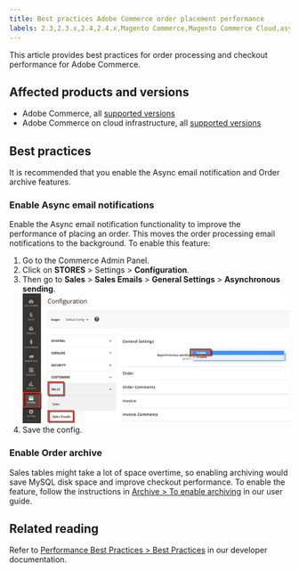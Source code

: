 ```yaml
---
title: Best practices Adobe Commerce order placement performance
labels: 2.3,2.3.x,2.4,2.4.x,Magento Commerce,Magento Commerce Cloud,asynchronous sending,best practices,email,orders,performance,archive,Adobe Commerce,cloud infrastructure,on-premises
---
```


This article provides best practices for order processing and checkout performance for Adobe Commerce.

## Affected products and versions

* Adobe Commerce, all [supported versions](https://magento.com/sites/default/files/magento-software-lifecycle-policy.pdf)  
* Adobe Commerce on cloud infrastructure, all [supported versions](https://magento.com/sites/default/files/magento-software-lifecycle-policy.pdf)

## Best practices

It is recommended that you enable the Async email notification and Order archive features.

### Enable Async email notifications

Enable the Async email notification functionality to improve the performance of placing an order. This moves the order processing email notifications to the background. To enable this feature:

1. Go to the Commerce Admin Panel.
1. Click on **STORES** > Settings > **Configuration**.
1. Then go to **Sales** > **Sales Emails** > **General Settings** > **Asynchronous sending**.    ![asynchronous_sales_emails_magento_2.4.1.png](assets/asynchronous_sales_emails_magento_2.4.1.png)    
1. Save the config.

### Enable Order archive

Sales tables might take a lot of space overtime, so enabling archiving would save MySQL disk space and improve checkout performance.
To enable the feature, follow the instructions in [Archive > To enable archiving](https://docs.magento.com/user-guide/sales/order-archive.html#to-enable-archiving) in our user guide.

## Related reading

Refer to [Performance Best Practices >
Best Practices](https://devdocs.magento.com/guides/v2.4/performance-best-practices/configuration.html#asynchronous-email-notifications) in our developer documentation.
